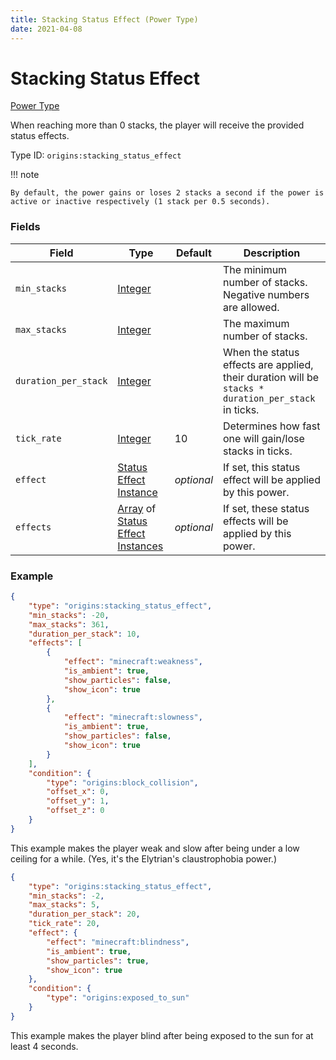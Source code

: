 ```yaml
---
title: Stacking Status Effect (Power Type)
date: 2021-04-08
---
```


# Stacking Status Effect

[Power Type](../power_types.md)

When reaching more than 0 stacks, the player will receive the provided status effects.

Type ID: `origins:stacking_status_effect`

!!! note

    By default, the power gains or loses 2 stacks a second if the power is active or inactive respectively (1 stack per 0.5 seconds).

### Fields

Field  | Type | Default | Description
-------|------|---------|-------------
`min_stacks` | [Integer](../data_types/integer.md) | | The minimum number of stacks. Negative numbers are allowed.
`max_stacks` | [Integer](../data_types/integer.md) | | The maximum number of stacks.
`duration_per_stack` | [Integer](../data_types/integer.md) | | When the status effects are applied, their duration will be `stacks * duration_per_stack` in ticks.
`tick_rate` | [Integer](../data_types/integer.md) | 10 | Determines how fast one will gain/lose stacks in ticks.
`effect` | [Status Effect Instance](../data_types/status_effect_instance.md) | _optional_ | If set, this status effect will be applied by this power.
`effects` | [Array](../data_types/array.md) of [Status Effect Instances](../data_types/status_effect_instance.md) | _optional_ | If set, these status effects will be applied by this power.

### Example
```json
{
  	"type": "origins:stacking_status_effect",
  	"min_stacks": -20,
  	"max_stacks": 361,
  	"duration_per_stack": 10,
  	"effects": [
    	{
      		"effect": "minecraft:weakness",
      		"is_ambient": true,
      		"show_particles": false,
      		"show_icon": true
    	},
    	{
      		"effect": "minecraft:slowness",
      		"is_ambient": true,
      		"show_particles": false,
      		"show_icon": true
    	}
  	],
  	"condition": {
    	"type": "origins:block_collision",
    	"offset_x": 0,
    	"offset_y": 1,
    	"offset_z": 0
  	}
}
```
This example makes the player weak and slow after being under a low ceiling for a while. (Yes, it's the Elytrian's claustrophobia power.)
<br>

```json
{
    "type": "origins:stacking_status_effect",
    "min_stacks": -2,
    "max_stacks": 5,
    "duration_per_stack": 20,
    "tick_rate": 20,
    "effect": {
        "effect": "minecraft:blindness",
        "is_ambient": true,
        "show_particles": true,
        "show_icon": true
    },
    "condition": {
        "type": "origins:exposed_to_sun"
    }
}
```
This example makes the player blind after being exposed to the sun for at least 4 seconds.